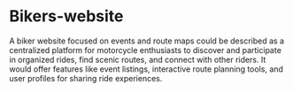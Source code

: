# Bikers-website
A biker website focused on events and route maps could be described as a centralized platform for motorcycle enthusiasts to discover and participate in organized rides, find scenic routes, and connect with other riders. It would offer features like event listings, interactive route planning tools, and user profiles for sharing ride experiences. 
